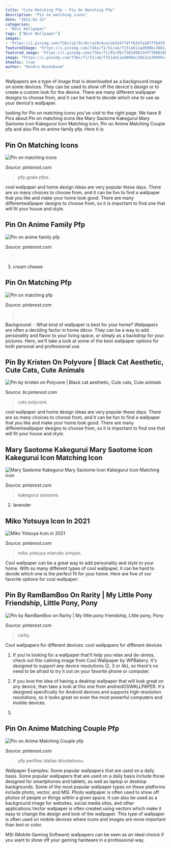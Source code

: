 ```yaml
---
title: "Cute Matching Pfp - Pin On Matching Pfp"
description: "Pin on matching icons"
date: "2022-01-31"
categories:
- "Best Wallpaper"
tags: ["Best Wallpaper"]
images:
- "https://i.pinimg.com/736x/a2/9c/8c/a29c8cac26434774ffb3d7a107ff6d39.jpg"
featuredImage: "https://i.pinimg.com/736x/f1/51/ab/f151ab11ad098bc36812a38899ca72d9.jpg"
featured_image: "https://i.pinimg.com/736x/f1/03/d9/f103d9813dff7880286755c8e26946c3--cgi.jpg"
image: "https://i.pinimg.com/736x/f1/51/ab/f151ab11ad098bc36812a38899ca72d9.jpg"
ShowToc: true
author: "Kendra Rosenbaum"
---
```



Wallpapers are a type of image that is downloaded as a background image on some devices. They can be used to show off the device's design or to create a custom look for the device. There are many different wallpaper designs to choose from, and it can be hard to decide which one to use as your device's wallpaper.

	

		
looking for Pin on matching icons you've visit to the right page. We have 8 Pics about Pin on matching icons like Mary Saotome Kakegurui Mary Saotome Icon Kakegurui Icon Matching icon, Pin on Anime Matching Couple pfp and also Pin on anime family pfp. Here it is:
		
    
## Pin On Matching Icons

<img loading=lazy src="https://i.pinimg.com/736x/a2/9c/8c/a29c8cac26434774ffb3d7a107ff6d39.jpg" onerror="this.onerror=null;this.src='https://tse3.mm.bing.net/th?id=OIP.58fws8EIZJpFlNNDYFFZHgHaHa&amp;pid=15.1';" alt="Pin on matching icons">

_Source: pinterest.com_

>pfp goals pfps. 

	

cool wallpaper and home design ideas are very popular these days. There are so many choices to choose from, and it can be fun to find a wallpaper that you like and make your home look good. There are many differentwallpaper designs to choose from, so it is important to find one that will fit your house and style.

    
## Pin On Anime Family Pfp

<img loading=lazy src="https://i.pinimg.com/736x/fd/f4/a0/fdf4a08dbe5ced74caed698cff5dbab2.jpg" onerror="this.onerror=null;this.src='https://tse1.mm.bing.net/th?id=OIP.lyD1FEvVAqhTI1GeDJxuLwHaHa&amp;pid=15.1';" alt="Pin on anime family pfp">

_Source: pinterest.com_

>. 

	

3. cream cheese 

    
## Pin On Matching Pfp

<img loading=lazy src="https://i.pinimg.com/736x/f1/51/ab/f151ab11ad098bc36812a38899ca72d9.jpg" onerror="this.onerror=null;this.src='https://tse2.mm.bing.net/th?id=OIP.CtTLOnWWeURe1OOJZ8fKBwHaHS&amp;pid=15.1';" alt="Pin on matching pfp">

_Source: pinterest.com_

>. 

	

Background: - What kind of wallpaper is best for your home?
Wallpapers are often a deciding factor in home décor. They can be a way to add personality and flavor to your living space, or simply as a backdrop for your pictures. Here, we'll take a look at some of the best wallpaper options for both personal and professional use.

    
## Pin By Kristen On Polyvore | Black Cat Aesthetic, Cute Cats, Cute Animals

<img loading=lazy src="https://i.pinimg.com/736x/f1/03/d9/f103d9813dff7880286755c8e26946c3--cgi.jpg" onerror="this.onerror=null;this.src='https://tse2.mm.bing.net/th?id=OIP.28oXQqtHVdwHY-DyZxibwwHaHa&amp;pid=15.1';" alt="Pin by kristen on Polyvore | Black cat aesthetic, Cute cats, Cute animals">

_Source: br.pinterest.com_

>cats polyvore. 

	

cool wallpaper and home design ideas are very popular these days. There are so many choices to choose from, and it can be fun to find a wallpaper that you like and make your home look good. There are many differentwallpaper designs to choose from, so it is important to find one that will fit your house and style.

    
## Mary Saotome Kakegurui Mary Saotome Icon Kakegurui Icon Matching Icon

<img loading=lazy src="https://i.pinimg.com/736x/3f/eb/23/3feb23392da5a5b8c3604471ef11bf66.jpg" onerror="this.onerror=null;this.src='https://tse2.mm.bing.net/th?id=OIP.0A-r_hCMSISVRBrNxWDlvwHaHa&amp;pid=15.1';" alt="Mary Saotome Kakegurui Mary Saotome Icon Kakegurui Icon Matching icon">

_Source: pinterest.com_

>kakegurui saotome. 

	

2. lavender 

    
## Miko Yotsuya Icon In 2021

<img loading=lazy src="https://i.pinimg.com/736x/ab/2a/87/ab2a878daea88bbd93856bb9eaa457ba.jpg" onerror="this.onerror=null;this.src='https://tse2.mm.bing.net/th?id=OIP.fUuvulfFbSCBK68A4c4w1gHaHa&amp;pid=15.1';" alt="Miko Yotsuya Icon in 2021">

_Source: pinterest.com_

>miko yotsuya mieruko simpan. 

	

Cool wallpaper can be a great way to add personality and style to your home. With so many different types of cool wallpaper, it can be hard to decide which one is the perfect fit for your home. Here are five of our favorite options for cool wallpaper: 

    
## Pin By RamBamBoo On Rarity | My Little Pony Friendship, Little Pony, Pony

<img loading=lazy src="https://i.pinimg.com/736x/84/71/f0/8471f07a27d3af2b872e1015798360e8.jpg" onerror="this.onerror=null;this.src='https://tse1.mm.bing.net/th?id=OIP.G4bm7ZplEcMSAqNAlAfZFwHaHI&amp;pid=15.1';" alt="Pin by RamBamBoo on Rarity | My little pony friendship, Little pony, Pony">

_Source: pinterest.com_

>rarity. 

	

Cool wallpapers for different devices:
cool wallpapers for different devices 

1. If you're looking for a wallpaper that'll help you relax and de-stress, check out this calming image from Cool Wallpaper by WPBakery. It's designed to support any device resolutions (2, 3 or 4k), so there's no need to be afraid to try it out on your favorite phone or computer.

2. If you love the idea of having a desktop wallpaper that will look great on any device, then take a look at this one from androidOSWALLPAPER. It's designed specifically for Android devices and supports high resolution resolutions, so it looks great on even the most powerful computers and mobile devices.

3.

    
## Pin On Anime Matching Couple Pfp

<img loading=lazy src="https://i.pinimg.com/736x/ff/11/70/ff11701c25d294a44d5fa9a283cb32da.jpg" onerror="this.onerror=null;this.src='https://tse2.mm.bing.net/th?id=OIP.rqcPenfh1-kyTi9Rvdyd6gHaHV&amp;pid=15.1';" alt="Pin on Anime Matching Couple pfp">

_Source: pinterest.com_

>pfp perfiles idalias diosdelossu. 

	

Wallpaper Examples: Some popular wallpapers that are used on a daily basis.
Some popular wallpapers that are used on a daily basis include those designed for smartphones and tablets, as well as laptop or desktop backgrounds. Some of the most popular wallpaper types on these platforms include photo, vector, and MSI. 
Photo wallpaper is often used to show off photos of people or things within a given space. It can also be used as a background image for websites, social media sites, and other applications.Vector wallpaper is often created using vectors which make it easy to change the design and look of the wallpaper. This type of wallpaper is often used on mobile devices where icons and images are more important than text or color. 

MSI (Mobile Gaming Software) wallpapers can be seen as an ideal choice if you want to show off your gaming hardware in a professional way.

